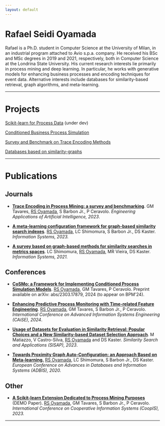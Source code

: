 ```yaml
---
layout: default
---
```


# Rafael Seidi Oyamada

Rafael is a Ph.D. student in Computer Science at the University of Milan, in an industrial program attached to Avio s.p.a. company. He received his BSc and MSc degrees in 2019 and 2021, respectively, both in Computer Science at the Londrina State University. His current research interests lie primarily in process mining and deep learning. In particular, he works with generative models for enhancing business processes and encoding techniques for event data. Alternative interests include databases for similarity-based retrieval, graph algorithms, and meta-learning.

---

# Projects

[Scikit-learn for Process Data]([.](https://github.com/raseidi/skpm)) (under dev)

[Conditioned Business Process Simulation](./pages/cosmo.html)

[Survey and Benchmark on Trace Encoding Methods](./pages/encoding_pm.html)

[Databases based on similarity-graphs](./pages/similarity_retrieval.html)

---

# Publications

## Journals

* [**Trace Encoding in Process Mining: a survey and benchmarking**](https://doi.org/10.1016/j.engappai.2023.107028). GM Tavares, <u>RS Oyamada</u>, S Barbon Jr., P Ceravolo. *Engineering Applications of Artificial Intelligence, 2023*.
  
* [**A meta-learning configuration framework for graph-based similarity search indexes**](https://www.sciencedirect.com/science/article/abs/pii/S0306437922001016). <u>RS Oyamada</u>, LC Shimomura, S Barbon Jr., DS Kaster. *Information Systems, 2023.*

* [**A survey based on graph-based methods for similarity searches in metrics spaces**](https://www.sciencedirect.com/science/article/abs/pii/S0306437920300181). LC Shimomura, <u>RS Oyamada</u>, MR Vieira, DS Kaster. *Information Systems, 2021.*

## Conferences

* [**CoSMo: a Framework for Implementing Conditioned Process Simulation Models**](https://arxiv.org/abs/2303.17879). <u>RS Oyamada</u>, GM Tavares, P Ceravolo. Preprint available on arXiv: abs/2303.17879, 2024 (to appear on BPM'24).

* [**Enhancing Predictive Process Monitoring with Time-related Feature Engineering**]([.](https://link.springer.com/chapter/10.1007/978-3-031-61057-8_5)). <u>RS Oyamada</u>, GM Tavares, S Barbon Jr., P Ceravolo. *International Conference on Advanced Information Systems Engineering (CAiSE), 2024*.

* [**Usage of Datasets for Evaluation in Similarity Retrieval: Popular Choices and a New Similarity-based Dataset Selection Approach**](https://link.springer.com/chapter/10.1007/978-3-031-46994-7_11). M Matiazzo, V Castro-Silva, <u>RS Oyamada</u> and DS Kaster. *Similarity Search and Applications (SISAP), 2023*.

* [**Towards Proximity Graph Auto-Configuration: an Approach Based on Meta-learning.**](https://link.springer.com/chapter/10.1007/978-3-030-54832-2_9) <u>RS Oyamada</u>, LC Shimomura, S Barbon Jr., DS Kaster. *European Conference on Advances in Databases and Information Systems (ADBIS), 2020.*


## Other

<!-- * [**Book chapter**](.) to appear. -->
* [**A Scikit-learn Extension Dedicated to Process Mining Purposes**](https://ceur-ws.org/Vol-3552/paper-3.pdf) (DEMO Paper). <u>RS Oyamada</u>, GM Tavares, S Barbon Jr., P Ceravolo. *International Conference on Cooperative Information Systems (CoopIS), 2023.*


---

<!-- [Publications](./pages/publications.html) <br/>
[Contact](./pages/contact.html) <br/>
[CV](./pages/resume.html) <br/> -->